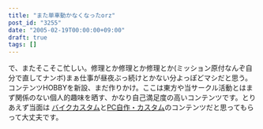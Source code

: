 ```yaml
---
title: "また単車動かなくなったorz"
post_id: "3255"
date: "2005-02-19T00:00:00+09:00"
draft: true
tags: []
---
```



で、またそこそこ忙しい。修理とか修理とか修理とか(ミッション原付なんぞ自分で直してナンボ)まぁ仕事が昼夜ぶっ続けとかない分よっぽどマシだと思う。 コンテンツHOBBYを新設、まだ作りかけ。ここは東方や当サークル活動とはまず関係のない個人的趣味を晒す、かなり自己満足度の高いコンテンツです。とりあえず当面は [バイクカスタム](https://danmaq.com/category/goods?tag=vehicles)と[PC自作・カスタム](https://danmaq.com/category/goods?tag=pc)のコンテンツだと思ってもらって大丈夫です。

